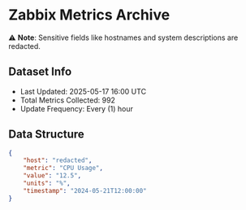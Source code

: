 # Zabbix Metrics Archive

⚠️ **Note**: Sensitive fields like hostnames and system descriptions are redacted.

## Dataset Info
- Last Updated: 2025-05-17 16:00 UTC
- Total Metrics Collected: 992
- Update Frequency: Every (1) hour

## Data Structure
```json
{
    "host": "redacted",
    "metric": "CPU Usage",
    "value": "12.5",
    "units": "%",
    "timestamp": "2024-05-21T12:00:00"
}
```
